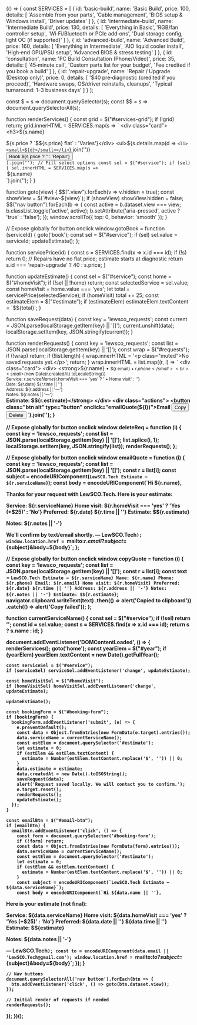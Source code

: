 (() => {
  const SERVICES = [
    {
      id: 'basic-build',
      name: 'Basic Build',
      price: 100,
      details: [
        'Assemble from your parts',
        'Cable management',
        'BIOS setup & Windows install',
        'Driver updates'
      ]
    },
    {
      id: 'intermediate-build',
      name: 'Intermediate Build',
      price: 130,
      details: [
        'Everything in Basic',
        'RGB/fan controller setup',
        'Wi‑Fi/Bluetooth or PCIe add‑ons',
        'Dual storage config, light OC (if supported)'
      ]
    },
    {
      id: 'advanced-build',
      name: 'Advanced Build',
      price: 160,
      details: [
        'Everything in Intermediate',
        'AIO liquid cooler install',
        'High‑end GPU/PSU setup',
        'Advanced BIOS & stress testing'
      ]
    },
    {
      id: 'consultation',
      name: 'PC Build Consultation (Phone/Video)',
      price: 35,
      details: [
        '45‑minute call',
        'Custom parts list for your budget',
        'Fee credited if you book a build'
      ]
    },
    {
      id: 'repair-upgrade',
      name: 'Repair / Upgrade (Desktop only)',
      price: 0,
      details: [
        '$40 pre‑diagnostic (credited if you proceed)',
        'Hardware swaps, OS/driver reinstalls, cleanups',
        'Typical turnaround: 1–3 business days'
      ]
    }
  ];

  const $ = s => document.querySelector(s);
  const $$ = s => document.querySelectorAll(s);

  function renderServices() {
    const grid = $("#services-grid");
    if (!grid) return;
    grid.innerHTML = SERVICES.map(s => `
      <div class="card">
        <h3>${s.name}</h3>
        <div class="price">${s.price ? `$${s.price} flat` : 'Varies'}</div>
        <ul>${s.details.map(d => `<li><small>${d}</small></li>`).join('')}</ul>
        <div class="section">
          <button class="btn" type="button" onclick="gotoBook('${s.id}')">Book ${s.price ? '' : 'Repair'}</button>
        </div>
      </div>
    `).join('');
    // Fill select options
    const sel = $("#service");
    if (sel) {
      sel.innerHTML = SERVICES.map(s => `<option value="${s.id}">${s.name}</option>`).join('');
    }
  }

  function goto(view) {
    $$(".view").forEach(v => v.hidden = true);
    const showView = $(`#view-${view}`);
    if (showView) showView.hidden = false;
    $$("nav button").forEach(b => {
      const active = b.dataset.view === view;
      b.classList.toggle('active', active);
      b.setAttribute('aria-pressed', active ? 'true' : 'false');
    });
    window.scrollTo({ top: 0, behavior: 'smooth' });
  }

  // Expose globally for button onclick
  window.gotoBook = function (serviceId) {
    goto('book');
    const sel = $("#service");
    if (sel) sel.value = serviceId;
    updateEstimate();
  };

  function servicePrice(id) {
    const s = SERVICES.find(x => x.id === id);
    if (!s) return 0;
    // Repairs have no flat price; estimate starts at diagnostic
    return s.id === 'repair-upgrade' ? 40 : s.price;
  }

  function updateEstimate() {
    const sel = $("#service");
    const home = $("#homeVisit");
    if (!sel || !home) return;
    const selectedService = sel.value;
    const homeVisit = home.value === 'yes';
    let total = servicePrice(selectedService);
    if (homeVisit) total += 25;
    const estimateElem = $("#estimate");
    if (estimateElem) estimateElem.textContent = `$${total}`;
  }

  function saveRequest(data) {
    const key = 'lewsco_requests';
    const current = JSON.parse(localStorage.getItem(key) || '[]');
    current.unshift(data);
    localStorage.setItem(key, JSON.stringify(current));
  }

  function renderRequests() {
    const key = 'lewsco_requests';
    const list = JSON.parse(localStorage.getItem(key) || '[]');
    const wrap = $("#requests");
    if (!wrap) return;
    if (!list.length) {
      wrap.innerHTML = '<p class="muted">No saved requests yet.</p>';
      return;
    }
    wrap.innerHTML = list.map((r, i) => `
      <div class="card">
        <div>
          <strong>${r.name}</strong> • <small>${r.email} • ${r.phone}</small><br>
          <small>${new Date(r.createdAt).toLocaleString()}</small><br>
          <small>Service: ${r.serviceName}${r.homeVisit === 'yes' ? ' • Home visit' : ''}</small><br>
          <small>Date: ${r.date} ${r.time || ''}</small><br>
          <small>Address: ${r.address || '—'}</small><br>
          <small>Notes: ${r.notes || '—'}</small><br>
          <strong>Estimate: $${r.estimate}</strong>
        </div>
        <div class="actions">
          <button class="btn alt" type="button" onclick="emailQuote(${i})">Email</button>
          <button class="btn alt" type="button" onclick="copyQuote(${i})">Copy</button>
          <button class="btn" type="button" onclick="deleteReq(${i})">Delete</button>
        </div>
      </div>
    `).join('');
  }

  // Expose globally for button onclick
  window.deleteReq = function (i) {
    const key = 'lewsco_requests';
    const list = JSON.parse(localStorage.getItem(key) || '[]');
    list.splice(i, 1);
    localStorage.setItem(key, JSON.stringify(list));
    renderRequests();
  };

  // Expose globally for button onclick
  window.emailQuote = function (i) {
    const key = 'lewsco_requests';
    const list = JSON.parse(localStorage.getItem(key) || '[]');
    const r = list[i];
    const subject = encodeURIComponent(`LewSCO.Tech Estimate — ${r.serviceName}`);
    const body = encodeURIComponent(`Hi ${r.name},

Thanks for your request with LewSCO.Tech. Here is your estimate:

Service: ${r.serviceName}
Home visit: ${r.homeVisit === 'yes' ? 'Yes (+$25)' : 'No'}
Preferred: ${r.date} ${r.time || ''}
Estimate: $${r.estimate}

Notes:
${r.notes || '-'}

We’ll confirm by text/email shortly. — LewSCO.Tech`);
    window.location.href = `mailto:${r.email}?subject=${subject}&body=${body}`;
  };

  // Expose globally for button onclick
  window.copyQuote = function (i) {
    const key = 'lewsco_requests';
    const list = JSON.parse(localStorage.getItem(key) || '[]');
    const r = list[i];
    const text = `LewSCO.Tech Estimate — ${r.serviceName}
Name: ${r.name}
Phone: ${r.phone}
Email: ${r.email}
Home visit: ${r.homeVisit}
Preferred: ${r.date} ${r.time || ''}
Address: ${r.address || '-'}
Notes: ${r.notes || '-'}
Estimate: $${r.estimate}`;
    navigator.clipboard.writeText(text)
      .then(() => alert('Copied to clipboard'))
      .catch(() => alert('Copy failed'));
  };

  function currentServiceName() {
    const sel = $("#service");
    if (!sel) return '';
    const id = sel.value;
    const s = SERVICES.find(x => x.id === id);
    return s ? s.name : id;
  }

  document.addEventListener('DOMContentLoaded', () => {
    renderServices();
    goto('home');
    const yearElem = $("#year");
    if (yearElem) yearElem.textContent = new Date().getFullYear();

    const serviceSel = $("#service");
    if (serviceSel) serviceSel.addEventListener('change', updateEstimate);

    const homeVisitSel = $("#homeVisit");
    if (homeVisitSel) homeVisitSel.addEventListener('change', updateEstimate);

    updateEstimate();

    const bookingForm = $("#booking-form");
    if (bookingForm) {
      bookingForm.addEventListener('submit', (e) => {
        e.preventDefault();
        const data = Object.fromEntries(new FormData(e.target).entries());
        data.serviceName = currentServiceName();
        const estElem = document.querySelector('#estimate');
        let estimate = 0;
        if (estElem && estElem.textContent) {
          estimate = Number(estElem.textContent.replace('$', '')) || 0;
        }
        data.estimate = estimate;
        data.createdAt = new Date().toISOString();
        saveRequest(data);
        alert('Request saved locally. We will contact you to confirm.');
        e.target.reset();
        renderRequests();
        updateEstimate();
      });
    }

    const emailBtn = $("#email-btn");
    if (emailBtn) {
      emailBtn.addEventListener('click', () => {
        const form = document.querySelector('#booking-form');
        if (!form) return;
        const data = Object.fromEntries(new FormData(form).entries());
        data.serviceName = currentServiceName();
        const estElem = document.querySelector('#estimate');
        let estimate = 0;
        if (estElem && estElem.textContent) {
          estimate = Number(estElem.textContent.replace('$', '')) || 0;
        }
        const subject = encodeURIComponent(`LewSCO.Tech Estimate — ${data.serviceName}`);
        const body = encodeURIComponent(`Hi ${data.name || ''},

Here is your estimate (not final):

Service: ${data.serviceName}
Home visit: ${data.homeVisit === 'yes' ? 'Yes (+$25)' : 'No'}
Preferred: ${data.date || ''} ${data.time || ''}
Estimate: $${estimate}

Notes:
${data.notes || '-'}

— LewSCO.Tech`);
        const to = encodeURIComponent(data.email || 'LewSCO.Tech@gmail.com');
        window.location.href = `mailto:${to}?subject=${subject}&body=${body}`;
      });
    }

    // Nav buttons
    document.querySelectorAll('nav button').forEach(btn => {
      btn.addEventListener('click', () => goto(btn.dataset.view));
    });

    // Initial render of requests if needed
    renderRequests();
  });
})();
